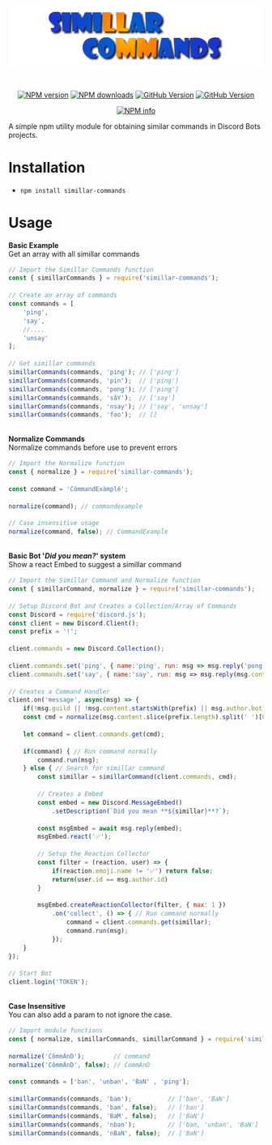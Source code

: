 <div align="center">
  <br />
  <p>
    <img src="./logo.png" width="800" alt="simillar-commands" />
  </p>
  <br />
  <p>
    <a href="https://www.npmjs.com/package/simillar-commands"><img src="https://img.shields.io/npm/v/simillar-commands.svg?maxAge=3600" alt="NPM version" /></a>
    <a href="https://www.npmjs.com/package/simillar-commands"><img src="https://img.shields.io/npm/dt/simillar-commands.svg?maxAge=3600" alt="NPM downloads" /></a>
    <a href="https://github.com/Mssjim/simillar-commands"><img src="https://badge.fury.io/gh/Mssjim%2Fsimillar-commands.svg" alt="GitHub Version" /></a>
    <a href="https://github.com/Mssjim/simillar-commands/blob/master/LICENSE"><img src="https://img.shields.io/github/license/Mssjim/simillar-commands.svg" alt="GitHub Version" /></a>
  </p>
  <p>
    <a href="https://nodei.co/npm/simillar-commands/"><img src="https://nodei.co/npm/simillar-commands.png?downloads=true&stars=true" alt="NPM info" /></a>
  </p>
</div>
A simple npm utility module for obtaining similar commands in Discord Bots projects.

# Installation
* `npm install simillar-commands`

# Usage

**Basic Example**
<br>Get an array with all simillar commands
```js
// Import the Simillar Commands function
const { simillarCommands } = require('simillar-commands');

// Create an array of commands
const commands = [
	'ping',
	'say',
	//....
	'unsay'
];

// Get simillar commands
simillarCommands(commands, 'ping'); // ['ping']
simillarCommands(commands, 'pin');  // ['ping']
simillarCommands(commands, 'pong'); // ['ping']
simillarCommands(commands, 'sâY');  // ['say']
simillarCommands(commands, 'nsay'); // ['say', 'unsay']
simillarCommands(commands, 'foo');  // []
```

<br>**Normalize Commands**
<br>Normalize commands before use to prevent errors
```js
// Import the Normalize function
const { normalize } = require('simillar-commands');

const command = 'CômmandExàmplê';

normalize(command); // commandexample

// Case insensitive usage
normalize(command, false); // CommandExample
```

<br>**Basic Bot '_Did you mean?_' system**
<br>Show a react Embed to suggest a simillar command
```js
// Import the Simillar Command and Normalize function
const { simillarCommand, normalize } = require('simillar-commands');

// Setup Discord Bot and Creates a Collection/Array of Commands
const Discord = require('discord.js');
const client = new Discord.Client();
const prefix = '!';

client.commands = new Discord.Collection();

client.commands.set('ping', { name:'ping', run: msg => msg.reply('pong!') });
client.commands.set('say', { name:'say', run: msg => msg.reply(msg.content.replace(`${prefix}say `, '')) });

// Creates a Command Handler
client.on('message', async(msg) => {
	if(!msg.guild || !msg.content.startsWith(prefix) || msg.author.bot) return;
	const cmd = normalize(msg.content.slice(prefix.length).split(' ')[0]);

	let command = client.commands.get(cmd);
	
	if(command) { // Run command normally
		command.run(msg);
	} else { // Search for simillar command
		const simillar = simillarCommand(client.commands, cmd);

        // Creates a Embed
		const embed = new Discord.MessageEmbed()
			.setDescription(`Did you mean **${simillar}**?`);
		
		const msgEmbed = await msg.reply(embed);
        msgEmbed.react('✅');

        // Setup the Reaction Collector
        const filter = (reaction, user) => {
			if(reaction.emoji.name != '✅') return false;
			return(user.id == msg.author.id)
		}

		msgEmbed.createReactionCollector(filter, { max: 1 })
			.on('collect', () => { // Run command normally
				command = client.commands.get(simillar);
				command.run(msg);
			});
	}
});

// Start Bot
client.login('TOKEN');
```
<br>**Case Insensitive**
<br>You can also add a param to not ignore the case.

```js
// Import module functions
const { normalize, simillarCommands, simillarCommand } = require('simillar-commands');

normalize('CômmÁnD');        // command
normalize('CômmÁnD', false); // CommAnD

const commands = ['ban', 'unban', 'BaN' , 'ping'];

simillarCommands(commands, 'bam');          // ['ban', 'BaN']
simillarCommands(commands, 'bam', false);   // ['ban']
simillarCommands(commands, 'BaM', false);   // ['BaN']
simillarCommands(commands, 'nban');         // ['ban, 'unban', 'BaN']
simillarCommands(commands, 'nBaN', false);  // ['BaN']
```

